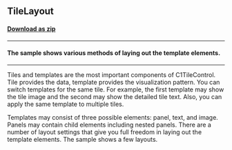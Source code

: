 ## TileLayout
#### [Download as zip](https://grapecity.github.io/DownGit/#/home?url=https://github.com/GrapeCity/ComponentOne-WinForms-Samples/tree/master/NetFramework\Tile\CS\TileLayout)
____
#### The sample shows various methods of laying out the template elements.
____
Tiles and templates are the most important components of C1TileControl. Tile provides the data, template provides the visualization pattern. You can switch templates for the same tile. For example, the first template may show the tile image and the second may show the detailed tile text. Also, you can apply the same template to multiple tiles. 

Templates may consist of three possible elements: panel, text, and image. Panels may contain child elements including nested panels. There are a number of layout settings that give you full freedom in laying out the template elements. The sample shows a few layouts. 